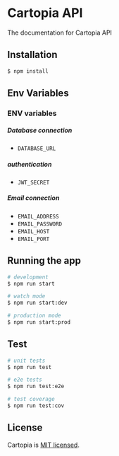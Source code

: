 # Cartopia API

The documentation for Cartopia API

## Installation

```bash
$ npm install
```

## Env Variables

### ENV variables

##### Database connection

- `DATABASE_URL`

##### authentication

- `JWT_SECRET`

##### Email connection

- `EMAIL_ADDRESS`
- `EMAIL_PASSWORD`
- `EMAIL_HOST`
- `EMAIL_PORT`

## Running the app

```bash
# development
$ npm run start

# watch mode
$ npm run start:dev

# production mode
$ npm run start:prod
```

## Test

```bash
# unit tests
$ npm run test

# e2e tests
$ npm run test:e2e

# test coverage
$ npm run test:cov
```

## License

Cartopia is [MIT licensed](LICENSE).
